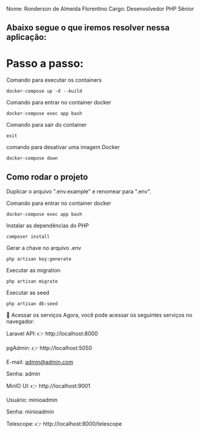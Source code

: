 Nome: Ronderson de Almeida Florentino
Cargo: Desenvolvedor PHP Sênior


## Abaixo segue o que iremos resolver nessa aplicação:

# Passo a passo:

Comando para executar os containers 
```
docker-compose up -d --build
```

Comando para entrar no container docker
```
docker-compose exec app bash
```

Comando para sair do container
```
exit
```
comando para desativar uma imagem Docker
```
docker-compose down
```

## Como rodar o projeto

Duplicar o arquivo ".env.example" e renomear para ".env".


Comando para entrar no container docker
```
docker-compose exec app bash
```
Instalar as dependências do PHP
```
composer install
```
Gerar a chave no arquivo .env
```
php artisan key:generate
```
Executar as migration
```
php artisan migrate
```
Executar as seed
```
php artisan db:seed
```

📌 Acessar os serviços
Agora, você pode acessar os seguintes serviços no navegador:

Laravel API: 👉 http://localhost:8000

pgAdmin: 👉 http://localhost:5050

E-mail: admin@admin.com

Senha: admin

MinIO UI: 👉 http://localhost:9001

Usuário: minioadmin

Senha: minioadmin

Telescope: 👉 http://localhost:8000/telescope


